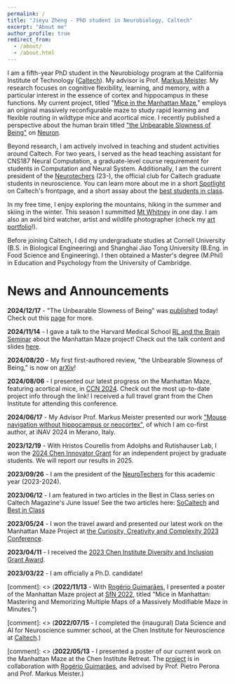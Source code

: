 ```yaml
---
permalink: /
title: "Jieyu Zheng - PhD student in Neurobiology, Caltech"
excerpt: "About me"
author_profile: true
redirect_from: 
  - /about/
  - /about.html
---
```


I am a fifth-year PhD student in the Neurobiology program at the California Institute of Technology ([Caltech](https://neuroscience.caltech.edu/)). My advisor is Prof. [Markus Meister](https://meisterlab.caltech.edu/markusmeister). My research focuses on cognitive flexibility, learning, and memory, with a particular interest in the essence of cortex and hippocampus in these functions. My current project, titled "[Mice in the Manhattan Maze](https://jieyusz.github.io/publication/manhattan)," employs an original massively reconfigurable maze to study rapid learning and flexible routing in wildtype mice and acortical mice. I recently published a perspective about the human brain titled ["the Unbearable Slowness of Being"](https://jieyusz.github.io/publication/2024_zheng_slowness) on [Neuron](https://doi.org/10.1016/j.neuron.2024.11.008).

Beyond research, I am actively involved in teaching and student activities around Caltech. For two years, I served as the head teaching assistant for CNS187 Neural Computation, a graduate-level course requirement for students in Computation and Neural System. Additionally, I am the current president of the [Neurotechers](https://neurotechers.caltech.edu/) (23-), the official club for Caltech graduate students in neuroscience. You can learn more about me in a short [Spotlight](https://thisis.caltech.edu/person-spotlight-listing?p=2) on Caltech's frontpage, and a short assay about the [best students in class](https://magazine.caltech.edu/post/caltech-initiative-for-students). 

In my free time, I enjoy exploring the mountains, hiking in the summer and skiing in the winter. This season I summitted [Mt Whitney](https://en.wikipedia.org/wiki/Mount_Whitney) in one day. I am also an avid bird watcher, artist and wildlife photographer (check my [art portfolio](https://jieyusz.github.io/portfolio/)!). 

Before joining Caltech, I did my undergraduate studies at Cornell University (B.S. in Biological Engineering) and Shanghai Jiao Tong University (B.Eng. in Food Science and Engineering). I then obtained a Master's degree (M.Phil) in Education and Psychology from the University of Cambridge. 


News and Announcements
======
**2024/12/17** - "The Unbearable Slowness of Being" was [published](https://doi.org/10.1016/j.neuron.2024.11.008) today! Check out this [page](https://jieyusz.github.io/publication/2024_zheng_slowness) for more.

**2024/11/14** - I gave a talk to the Harvard Medical School [RL and the Brain Seminar](https://www.rlandthebrain.com/) about the Manhattan Maze project! Check out the talk content and slides [here](https://jieyusz.github.io/talks/2024_harvard_rl_brain).

**2024/08/20** - My first first-authored review, "the Unbearable Slowness of Being," is now on [arXiv](https://doi.org/10.48550/arXiv.2408.10234)! 

**2024/08/06** - I presented our latest progress on the Manhattan Maze, featuring acortical mice, in [CCN 2024](https://jieyusz.github.io/publication/manhattan_ccn). Check out the most up-to-date project info through the link! I received a full travel grant from the Chen Institute for attending this conference. 

**2024/06/17** - My Advisor Prof. Markus Meister presented our work ["Mouse navigation without hippocampus or neocortex"](https://inavsymposium.com/wp-content/uploads/2024/06/Poster_abstracts_iNAV2024.pdf), of which I am co-first author, at iNAV 2024 in Merano, Italy. 

**2023/12/19** - With Hristos Courellis from Adolphs and Rutishauser Lab, I won the [2024 Chen Innovator Grant](https://neuroscience.caltech.edu/grants/chen-graduate-innovator-grant-awards/chen-graduate-innovator-grant-awards-2024) for an independent project by graduate students. We will report our results in 2025. 

**2023/09/26** - I am the president of the [NeuroTechers](https://neurotechers.caltech.edu/) for this academic year (2023-2024). 

**2023/06/12** - I am featured in two articles in the Best in Class series on Caltech Magazine's June Issue! See the two articles here: [SoCaltech](https://magazine.caltech.edu/post/students-socaltech) and [Best in Class](https://magazine.caltech.edu/post/caltech-initiative-for-students)

**2023/05/24** - I won the travel award and presented our latest work on the Manhattan Maze Project at [the Curiosity, Creativity and Complexity 2023 Conference](https://zuckermaninstitute.columbia.edu/ccc-event). 

**2023/04/11** - I received the [2023 Chen Institute Diversity and Inclusion Grant Award](https://www.neuroscience.caltech.edu/grants/chen-institute-diversity-and-inclusion-awards/chen-institute-diversity-and-inclusion-awards-2023). 

**2023/03/22** - I am officially a Ph.D. candidate! 

[comment]: <> (**2022/11/13** - With [Rogério Guimarães](http://twitter.com/rogerioagjr), I presented a poster of the Manhattan Maze project at [SfN 2022](https://twitter.com/JieyuZheng3/status/1591114040973365249), titled "Mice in Manhattan: Mastering and Memorizing Multiple Maps of a Massively Modifiable Maze in Minutes.")

[comment]: <> (**2022/07/15** - I completed the (inaugural) Data Science and AI for Neuroscience summer school, at the Chen Institute for Neuroscience at [Caltech](https://twitter.com/CaltechN/status/1549145513550680064).)

[comment]: <> (**2022/05/13** - I presented a poster of our current work on the Manhattan Maze at the Chen Institute Retreat. The [project](https://neuroscience.caltech.edu/documents/21454/Guimaraes_Abstract_r2022.pdf) is in collaboration with [Rogério Guimarães](http://twitter.com/rogerioagjr), and advised by Prof. Pietro Perona and Prof. Markus Meister.)

